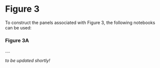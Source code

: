 # Figure 3

To construct the panels associated with Figure 3, the following notebooks can be used:

### Figure 3A
....


*to be updated shortly!*